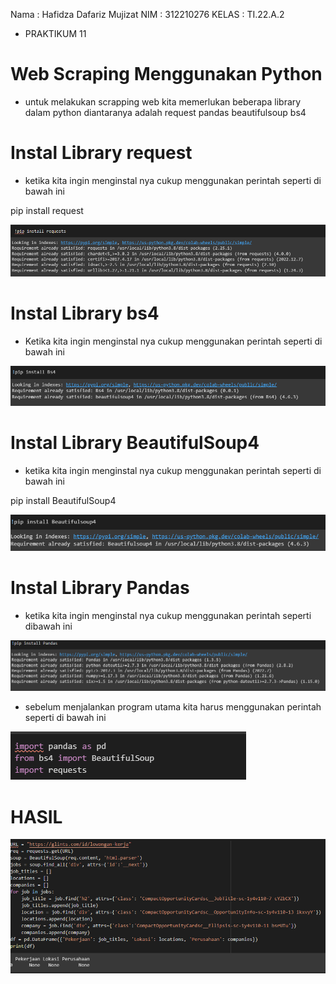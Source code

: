 Nama  : Hafidza Dafariz Mujizat
NIM   : 312210276
KELAS : TI.22.A.2


- PRAKTIKUM 11

# Web Scraping Menggunakan Python

- untuk melakukan scrapping web kita memerlukan beberapa library dalam python diantaranya adalah request pandas beautifulsoup bs4


# Instal Library request

- ketika kita ingin menginstal nya cukup menggunakan perintah seperti di bawah ini

pip install request

![gambar1](gambar/gambar1.png)

# Instal Library bs4

- Ketika kita ingin menginstal nya cukup menggunakan perintah seperti di bawah ini

![gambar1](gambar/gambar3.png)

# Instal Library BeautifulSoup4

- ketika kita ingin menginstal nya cukup menggunakan perintah seperti di bawah ini

pip install BeautifulSoup4

![gambar1](gambar/gambar2.png)

# Instal Library Pandas

- ketika kita ingin menginstal nya cukup menggunakan perintah seperti dibawah ini

![gambar1](gambar/gambar4.png)

- sebelum menjalankan program utama kita harus menggunakan perintah seperti di bawah ini

![gambar1](gambar/gambar5.png)

# HASIL

![gambar1](gambar/gambar6.png)
